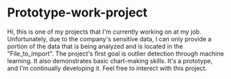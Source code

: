# Prototype-work-project

Hi, this is one of my projects that I'm currently working on at my job. Unfortunately, due to the company's sensitive data, I can only provide a portion of the data that is being analyzed and is located in the "File_to_import". The project's first goal is outlier detection through machine learning. It also demonstrates basic chart-making skills. It's a prototype, and I'm continually developing it. Feel free to interect with this project.

